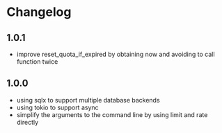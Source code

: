 Changelog
=========

## 1.0.1
- improve reset_quota_if_expired by obtaining now and avoiding to call function twice

## 1.0.0
- using sqlx to support multiple database backends
- using tokio to support async
- simplify the arguments to the command line by using limit and rate directly
